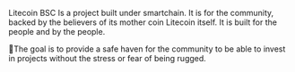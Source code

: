 Litecoin BSC Is a project built under smartchain. It is for the community, backed by the believers of its mother coin Litecoin itself. It is built for the people and by the people. 


🔮The goal is to provide a safe haven for the community to be able to invest in projects without the stress or fear of being rugged. 
